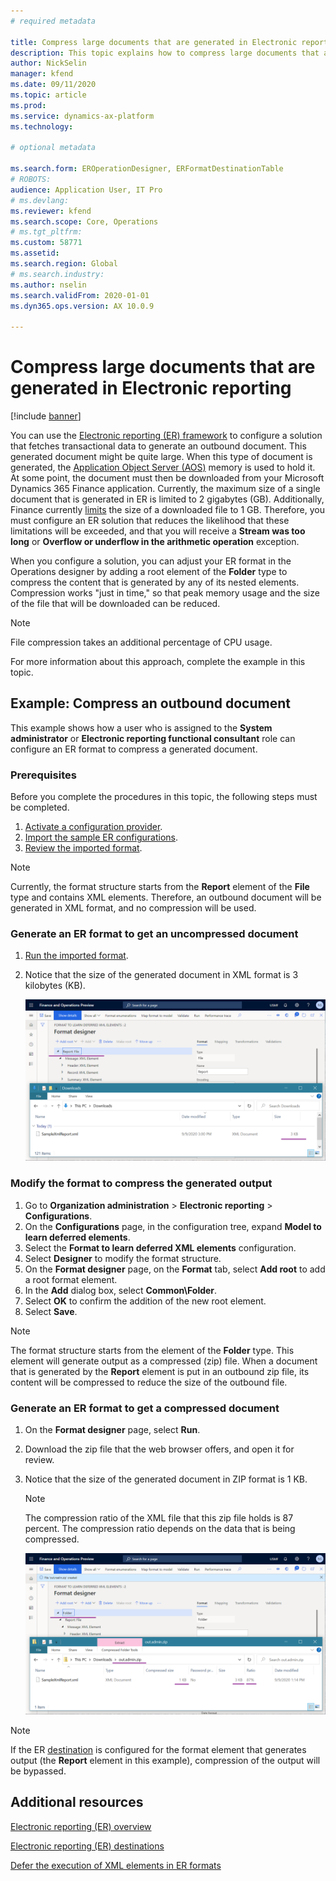 ```yaml
---
# required metadata

title: Compress large documents that are generated in Electronic reporting
description: This topic explains how to compress large documents that are generated by an Electronic reporting (ER) format.
author: NickSelin
manager: kfend
ms.date: 09/11/2020
ms.topic: article
ms.prod: 
ms.service: dynamics-ax-platform
ms.technology: 

# optional metadata

ms.search.form: EROperationDesigner, ERFormatDestinationTable
# ROBOTS: 
audience: Application User, IT Pro
# ms.devlang: 
ms.reviewer: kfend
ms.search.scope: Core, Operations
# ms.tgt_pltfrm: 
ms.custom: 58771
ms.assetid: 
ms.search.region: Global
# ms.search.industry: 
ms.author: nselin
ms.search.validFrom: 2020-01-01
ms.dyn365.ops.version: AX 10.0.9

---
```


# Compress large documents that are generated in Electronic reporting 

[!include [banner](../includes/banner.md)]

You can use the [Electronic reporting (ER) framework](general-electronic-reporting.md) to configure a solution that fetches transactional data to generate an outbound document. This generated document might be quite large. When this type of document is generated, the [Application Object Server (AOS)](https://docs.microsoft.com/dynamics365/fin-ops-core/dev-itpro/dev-tools/access-instances#location-of-packages-source-code-and-other-aos-configurations) memory is used to hold it. At some point, the document must then be downloaded from your Microsoft Dynamics 365 Finance application. Currently, the maximum size of a single document that is generated in ER is limited to 2 gigabytes (GB). Additionally, Finance currently [limits](https://fix.lcs.dynamics.com/Issue/Details?bugId=489291) the size of a downloaded file to 1 GB. Therefore, you must configure an ER solution that reduces the likelihood that these limitations will be exceeded, and that you will receive a **Stream was too long** or **Overflow or underflow in the arithmetic operation** exception.

When you configure a solution, you can adjust your ER format in the Operations designer by adding a root element of the **Folder** type to compress the content that is generated by any of its nested elements. Compression works "just in time," so that peak memory usage and the size of the file that will be downloaded can be reduced.

> [!NOTE]
> File compression takes an additional percentage of CPU usage.

For more information about this approach, complete the example in this topic.

## Example: Compress an outbound document

This example shows how a user who is assigned to the **System administrator** or **Electronic reporting functional consultant** role can configure an ER format to compress a generated document.

### Prerequisites

Before you complete the procedures in this topic, the following steps must be completed.

1. [Activate a configuration provider](er-defer-xml-element.md#activate-a-configuration-provider).
2. [Import the sample ER configurations](er-defer-xml-element.md#import-the-sample-er-configurations).
3. [Review the imported format](er-defer-xml-element.md#review-the-imported-format).

> [!NOTE]
> Currently, the format structure starts from the **Report** element of the **File** type and contains XML elements. Therefore, an outbound document will be generated in XML format, and no compression will be used.

### Generate an ER format to get an uncompressed document

1. [Run the imported format](er-defer-xml-element.md#run-the-imported-format).
2. Notice that the size of the generated document in XML format is 3 kilobytes (KB).

    ![Preview of the uncompressed outbound document](./media/er-compress-outbound-files1.png)

### Modify the format to compress the generated output

1. Go to **Organization administration** \> **Electronic reporting** \> **Configurations**.
2. On the **Configurations** page, in the configuration tree, expand **Model to learn deferred elements**.
3. Select the **Format to learn deferred XML elements** configuration.
4. Select **Designer** to modify the format structure.
5. On the **Format designer** page, on the **Format** tab, select **Add root** to add a root format element.
6. In the **Add** dialog box, select **Common\\Folder**.
7. Select **OK** to confirm the addition of the new root element.
8. Select **Save**.

> [!NOTE]
> The format structure starts from the element of the **Folder** type. This element will generate output as a compressed (zip) file. When a document that is generated by the **Report** element is put in an outbound zip file, its content will be compressed to reduce the size of the outbound file.

### Generate an ER format to get a compressed document

1. On the **Format designer** page, select **Run**.
2. Download the zip file that the web browser offers, and open it for review.
3. Notice that the size of the generated document in ZIP format is 1 KB.

    > [!NOTE] 
    > The compression ratio of the XML file that this zip file holds is 87 percent. The compression ratio depends on the data that is being compressed.

    ![Preview of the compressed outbound document](./media/er-compress-outbound-files2.png)

> [!NOTE]
> If the ER [destination](electronic-reporting-destinations.md) is configured for the format element that generates output (the **Report** element in this example), compression of the output will be bypassed.

## Additional resources

[Electronic reporting (ER) overview](general-electronic-reporting.md)

[Electronic reporting (ER) destinations](electronic-reporting-destinations.md)

[Defer the execution of XML elements in ER formats](er-defer-xml-element.md)
